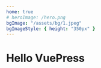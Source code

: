```yaml
---
home: true
# heroImage: /hero.png
bgImage: "/assets/bg/1.jpeg"
bgImageStyle: { height: "350px" }
---
```


# Hello VuePress
